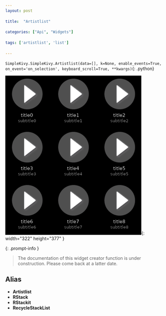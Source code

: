 ```yaml
---
layout: post

title:  "Artistlist"

categories: ["Api", "Widgets"]

tags: ['artistlist', 'list']

---
```

`SimpleKivy.SimpleKivy.Artistlist(data=[], k=None, enable_events=True, on_event='on_selection', keyboard_scroll=True, **kwargs)`{: .python}


![Artistlist.png](assets/img/docs/Artistlist.png){: width="322" height="377" }


{: .prompt-info }

> The documentation of this widget creator function is under construction. Please come back at a latter date.

Alias
-----
- **Artistlist**
- **RStack**
- **RStackit**
- **RecycleStackList**
